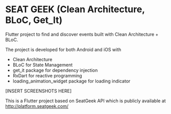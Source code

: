 # SEAT GEEK (Clean Architecture, BLoC, Get_It)

Flutter project to find and discover events built with Clean Architecture + BLoC.

The project is developed for both Android and iOS with

* Clean Architecture
* BLoC for State Management
* get_it package for dependency injection
* RxDart for reactive programming 
* loading_animation_widget package for loading indicator

[INSERT SCREENSHOTS HERE]

This is a Flutter project based on SeatGeek API which is publicly available at
http://platform.seatgeek.com/




